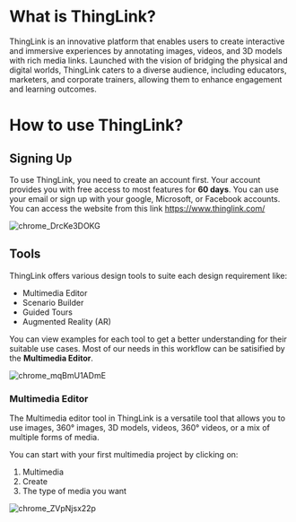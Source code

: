 # What is ThingLink?

ThingLink is an innovative platform that enables users to create interactive and immersive experiences by annotating images, videos, and 3D models with rich media links. Launched with the vision of bridging the physical and digital worlds, ThingLink caters to a diverse audience, including educators, marketers, and corporate trainers, allowing them to enhance engagement and learning outcomes.

# How to use ThingLink?

## Signing Up

To use ThingLink, you need to create an account first. Your account provides you with free access to most features for **60 days**. You can use your email or sign up with your google, Microsoft, or Facebook accounts. You can access the website from this link https://www.thinglink.com/

![chrome_DrcKe3DOKG](https://github.com/user-attachments/assets/67709667-0442-4458-ba17-bb87a569c910)

## Tools

ThingLink offers various design tools to suite each design requirement like:
- Multimedia Editor
- Scenario Builder
- Guided Tours
- Augmented Reality (AR)

You can view examples for each tool to get a better understanding for their suitable use cases. Most of our needs in this workflow can be satisified by the **Multimedia Editor**.

![chrome_mqBmU1ADmE](https://github.com/user-attachments/assets/e21062c1-2439-4a17-aafe-755d11ff9539)

### Multimedia Editor

The Multimedia editor tool in ThingLink is a versatile tool that allows you to use images, 360° images, 3D models, videos, 360° videos, or a mix of multiple forms of media.

You can start with your first multimedia project by clicking on:
1. Multimedia
2. Create
3. The type of media you want

![chrome_ZVpNjsx22p](https://github.com/user-attachments/assets/65605c03-2563-4012-9e06-3a7408f06c2d)

